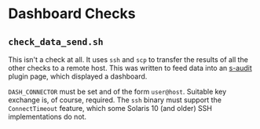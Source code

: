 # Dashboard Checks

## `check_data_send.sh`

This isn't a check at all. It uses `ssh` and `scp` to transfer the
results of all the other checks to a remote host. This was written to
feed data into an [s-audit](https://github.com/snltd/s-audit) plugin
page, which displayed a dashboard.

`DASH_CONNECTOR` must be set and of the form `user@host`. Suitable key
exchange is, of course, required. The `ssh` binary must support the
`ConnectTimeout` feature, which some Solaris 10 (and older) SSH
implementations do not.
